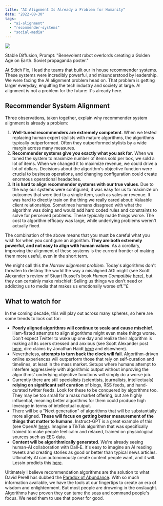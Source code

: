```yaml
---
title: "AI Alignment Is Already a Problem for Humanity"
date: "2022-08-30"
tags: 
  - "ai-alignment"
  - "recommender-systems"
  - "social-media"
---
```


![](https://imgur.com/8X50oze.jpg)

Stable Diffusion, Prompt: "Benevolent robot overlords creating a Golden Age on Earth. Soviet propaganda poster."

At Stitch Fix, I lead the teams that built our in house recommender systems. These systems were incredibly powerful, and misunderstood by leadership. We were facing the AI alignment problem head on. That problem is getting larger everyday, engulfing the tech industry and society at large. AI alignment is not a problem for the future: It's already here.

## Recommender System Alignment

Three observations, taken together, explain why recommender system alignment is already a problem:

1. **Well-tuned recommenders are extremely competent**. When we tested replacing human expert stylists with mature algorithms, the algorithms typically outperformed. Often they outperformed stylists by a wide margin across many measures.
2. **Recommender systems give you exactly what you ask for**. When we tuned the system to maximize number of items sold per box, we sold a lot of items. When we changed it to maximize revenue, we could drive a lot of dollars. Decisions about the algorithm's objective function were crucial to business operations, and changing configuration could create enormous operational headaches.
3. **It is hard to align recommender systems with our true values**. Due to the way our systems were configured, it was easy for us to maximize on outcomes that were tied to a single item, such as sales or revenue. It was hard to directly train on the thing we really cared about: Valuable client relationships. Sometimes humans disagreed with what the algorithm was doing and would add hard coded rules and constraints to solve for perceived problems. These typically made things worse. The cost to algorithm efficacy was large, while underlying problems weren't actually fixed.

The combination of the above means that you must be careful what you wish for when you configure an algorithm. **They are both extremely powerful, and not easy to align with human values**. As a corollary, improving the alignment of these systems is the current frontier of making them more useful, even in the short term.

We might call this the _Narrow alignment problem._ Today's algorithms don't threaten to destroy the world the way a misaligned AGI might (see Scott Alexander's review of Stuart Russel's book _Human Compatible_ [here](https://slatestarcodex.com/2020/01/30/book-review-human-compatible/)), but they can certainly make mischief: Selling us things we don't need or addicting us to media that makes us emotionally worse off.™£

## What to watch for

In the coming decade, this will play out across many spheres, so here are some trends to look out for:

- **Poorly aligned algorithms will continue to scale and cause mischief**. Ham-fisted attempts to align algorithms might even make things worse. Don't expect Twitter to wake up one day and realize their algorithm is making all its users stressed and anxious (see Scott Alexander post [here](https://slatestarcodex.com/2018/10/30/sort-by-controversial/), dire claims by Jonathan Haidt [here](https://www.theatlantic.com/magazine/archive/2022/05/social-media-democracy-trust-babel/629369/) and elsewhere).
- Nevertheless, **attempts to turn back the clock will fail**. Algorithm-driven online experiences will outperform those that rely on self-curation and timelines, at least in the mass market. Setups where humans attempt to interfere aggressively with algorithmic output without improving the algorithms' underlying objective functions will simply do a worse job.
- Currently there are still specialists (scientists, journalists, intellectuals) **relying on significant self curation** of blogs, RSS feeds, and hand-curated twitter feeds. Look for these to be conquered by algorithms too. They may be too small for a mass market offering, but are highly influential, meaning better algorithms for them could produce high leverage in terms of intellectual output.
- There will be a "Next generation" of algorithms that will be substantially more aligned. **These will focus on getting better measurement of the things that matter to humans**. Instruct-GPT is a great example of this (see OpenAI [here](https://openai.com/blog/instruction-following/)). Imagine a TikTok algorithm that was specifically trained to make people feel calm and relaxed, trained on physiological sources such as EEG data.
- **Content will be algorithmically generated.** We're already seeing human-AI collaboration with Dall-E. It's easy to imagine an AI reading tweets and creating stories as good or better than typical news articles. Ultimately AI can autonomously create content people want, and it will. Lessin predicts this [here](https://twitter.com/lessin/status/1551931628305502208?ref_src=twsrc%5Etfw%7Ctwcamp%5Etweetembed%7Ctwterm%5E1551931628305502208%7Ctwgr%5E9989b3abe432d866bf3dfbb9bc48d8c7a303fb3c%7Ctwcon%5Es1_&ref_url=https%3A%2F%2Fstratechery.com%2F).

Ultimately I believe recommendation algorithms are the solution to what David Perell has dubbed the [Paradox of Abundance](https://jvmcdonnell.com/2020/02/05/david-perell-on-the-paradox-of-abundance/). With so much information available, we have the tools at our fingertips to create an era of wisdom and enlightenment. But most people are drowning in the onslaught. Algorithms have proven they can tame the seas and command people's focus. We need them to use that power for good.
